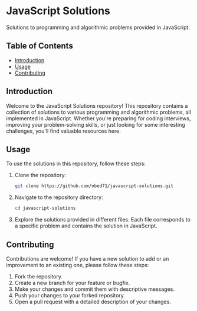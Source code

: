 # JavaScript Solutions

Solutions to programming and algorithmic problems provided in JavaScript.

## Table of Contents
- [Introduction](#introduction)
- [Usage](#usage)
- [Contributing](#contributing)

## Introduction

Welcome to the JavaScript Solutions repository! This repository contains a collection of solutions to various programming and algorithmic problems, all implemented in JavaScript. Whether you're preparing for coding interviews, improving your problem-solving skills, or just looking for some interesting challenges, you'll find valuable resources here.

## Usage

To use the solutions in this repository, follow these steps:

1. Clone the repository:
    ```sh
    git clone https://github.com/obed71/javascript-solutions.git
    ```
2. Navigate to the repository directory:
    ```sh
    cd javascript-solutions
    ```
3. Explore the solutions provided in different files. Each file corresponds to a specific problem and contains the solution in JavaScript.

## Contributing

Contributions are welcome! If you have a new solution to add or an improvement to an existing one, please follow these steps:

1. Fork the repository.
2. Create a new branch for your feature or bugfix.
3. Make your changes and commit them with descriptive messages.
4. Push your changes to your forked repository.
5. Open a pull request with a detailed description of your changes.
   

